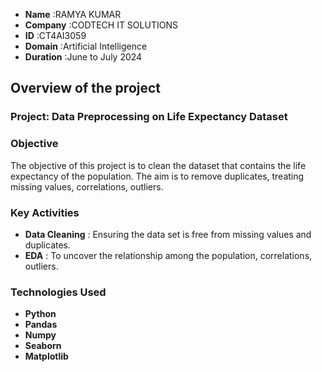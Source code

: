 - **Name** :RAMYA KUMAR
- **Company** :CODTECH IT SOLUTIONS
- **ID** :CT4AI3059
- **Domain**  :Artificial Intelligence
- **Duration** :June to July 2024




## Overview of the project

### Project: Data Preprocessing on Life Expectancy Dataset

### Objective 
The objective of this project is to clean the dataset that contains the life expectancy of the population. The aim is to remove duplicates, treating missing values, correlations, outliers.

### Key Activities
- **Data Cleaning** : Ensuring the data set is free from missing values and duplicates.
- **EDA** : To uncover the relationship among the population, correlations, outliers.

### Technologies Used 
- **Python**
- **Pandas**
- **Numpy**
- **Seaborn**
- **Matplotlib**
